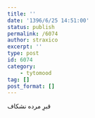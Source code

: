 ```yaml
---
title: ''
date: '1396/6/25 14:51:00'
status: publish
permalink: /6074
author: straxico
excerpt: ''
type: post
id: 6074
category:
    - tytomood
tag: []
post_format: []
---
```

قبرِ مرده نشکاف